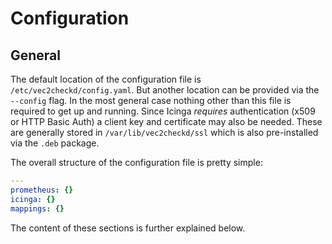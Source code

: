 # Configuration

## General

The default location of the configuration file  is `/etc/vec2checkd/config.yaml`. But another location can be provided via the `--config` flag. In the most general case nothing other than this file is required to get up and running. Since Icinga _requires_ authentication (x509 or HTTP Basic Auth) a client key and certificate may also be needed. These are generally stored in `/var/lib/vec2checkd/ssl` which is also pre-installed via the `.deb` package.

The overall structure of the configuration file is pretty simple:

```yaml
---
prometheus: {}
icinga: {}
mappings: {}
```

The content of these sections is further explained below.